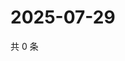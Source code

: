 # 2025-07-29

共 0 条

<!-- BEGIN ZHIHUQUESTIONS -->
<!-- 最后更新时间 Tue Jul 29 2025 15:17:43 GMT+0800 (China Standard Time) -->

<!-- END ZHIHUQUESTIONS -->
